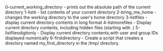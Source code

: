 0-current_working_directory - prints out the absolute path of the current directory
1-listit - list contents of your current directory
2-bring_me_home - changes the working directory to the user's home directory
3-listfiles - display current directory contents in long format
4-listmorefiles - Display current directory contents, including hidden files (starting with .)
5-listfilesdigitonly - Display current directory contents,with user and group IDs displayed numerically
6-firstdirectory - Create a script that creates a directory named my_first_directory in the /tmp/ directory.
